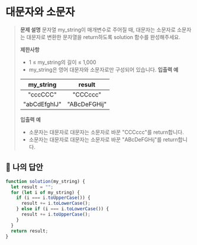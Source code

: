# 대문자와 소문자

> **문제 설명**
> 문자열 my_string이 매개변수로 주어질 때, 대문자는 소문자로 소문자는 대문자로 변환한 문자열을 return하도록 solution 함수를 완성해주세요.
>
> **제한사항**
>
> - 1 ≤ my_string의 길이 ≤ 1,000
> - my_string은 영어 대문자와 소문자로만 구성되어 있습니다.
>   **입출력 예**
>
> |  my_string   |    result    |
> | :----------: | :----------: |
> |   "cccCCC"   |   "CCCccc"   |
> | "abCdEfghIJ" | "ABcDeFGHij" |
>
> **입출력 예**
>
> - 소문자는 대문자로 대문자는 소문자로 바꾼 "CCCccc"를 return합니다.
> - 소문자는 대문자로 대문자는 소문자로 바꾼 "ABcDeFGHij"를 return합니다.

## 💭 나의 답안

```js
function solution(my_string) {
  let result = "";
  for (let i of my_string) {
    if (i === i.toUpperCase()) {
      result += i.toLowerCase();
    } else if (i === i.toLowerCase()) {
      result += i.toUpperCase();
    }
  }
  return result;
}
```
